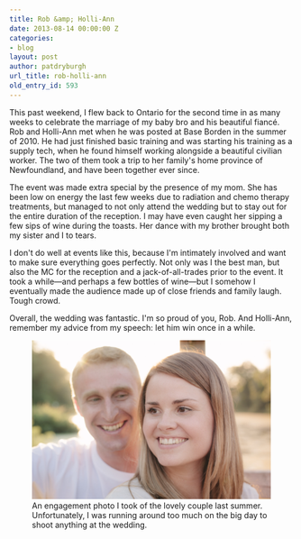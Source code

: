 ```yaml
---
title: Rob &amp; Holli-Ann
date: 2013-08-14 00:00:00 Z
categories:
- blog
layout: post
author: patdryburgh
url_title: rob-holli-ann
old_entry_id: 593
---
```


This past weekend, I flew back to Ontario for the second time in as many weeks to celebrate the marriage of my baby bro and his beautiful fiancé. Rob and Holli-Ann met when he was posted at Base Borden in the summer of 2010. He had just finished basic training and was starting his training as a supply tech, when he found himself working alongside a beautiful civilian worker. The two of them took a trip to her family's home province of Newfoundland, and have been together ever since.

The event was made extra special by the presence of my mom. She has been low on energy the last few weeks due to radiation and chemo therapy treatments, but managed to not only attend the wedding but to stay out for the entire duration of the reception. I may have even caught her sipping a few sips of wine during the toasts. Her dance with my brother brought both my sister and I to tears.

I don't do well at events like this, because I'm intimately involved and want to make sure everything goes perfectly. Not only was I the best man, but also the MC for the reception and a jack-of-all-trades prior to the event. It took a while—and perhaps a few bottles of wine—but I somehow I eventually made the audience made up of close friends and family laugh. Tough crowd.

Overall, the wedding was fantastic. I'm so proud of you, Rob. And Holli-Ann, remember my advice from my speech: let him win once in a while.

<figure class="extra-wide">
  <img src="/images/uploads/20120702-IMG_5252.jpg" alt="Rob & Holli-Ann" />
  <figcaption>An engagement photo I took of the lovely couple last summer. Unfortunately, I was running around too much on the big day to shoot anything at the wedding.</figcaption>
</figure>